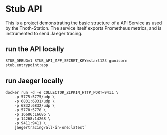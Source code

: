 # Stub API

This is a project demonstrating the basic structure of a API Service as
used by the Thoth-Station. The service itself exports Prometheus metrics,
and is instrumented to send Jaeger tracing. 

## run the API locally

`STUB_DEBUG=1 STUB_API_APP_SECRET_KEY=start123 gunicorn stub.entrypoint:app`

## run Jaeger locally

```shell
docker run -d -e COLLECTOR_ZIPKIN_HTTP_PORT=9411 \
    -p 5775:5775/udp \
    -p 6831:6831/udp \
    -p 6832:6832/udp \
    -p 5778:5778 \
    -p 16686:16686 \
    -p 14268:14268 \
    -p 9411:9411 \
    jaegertracing/all-in-one:latest`
```
